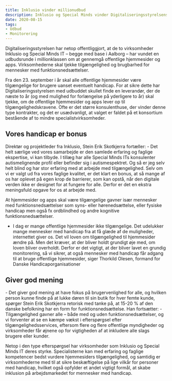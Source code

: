 ```yaml
---
title: Inklusio vinder millionudbud
description: Inklusio og Special Minds vinder Digitaliseringsstyrelsens udbud om monitorering af webtilgængelighed
date: 2020-08-15
tags:
- Udbud
- Monitorering
---
```

Digitaliseringsstyrelsen har netop offentliggjort, at de to virksomheder Inklusio og Special Minds IT – begge med base i Aalborg – har vundet en udbudsrunde i millionklassen om at gennemgå offentlige hjemmesider og apps. Virksomhederne skal tjekke tilgængelighed og brugbarhed for mennesker med funktionsnedsættelser.

Fra den 23. september i år skal alle offentlige hjemmesider være tilgængelige for brugere uanset eventuelt handicap. For at sikre dette har Digitaliseringsstyrelsen med udbuddet skullet finde en leverandør, der de næste to år (og med mulighed for forlængelse på yderligere to år) skal tjekke, om de offentlige hjemmesider og apps lever op til tilgængelighedskravene. Ofte er det større konsulenthuse, der vinder denne type kontrakter, og det er usædvanligt, at valget er faldet på et konsortium bestående af to mindre specialistvirksomheder.

<h2>Vores handicap er bonus</h2>
Direktør og projektleder fra Inklusio, Stein Erik Skotkjerra fortæller:
-	Det helt særlige ved vores samarbejde er den samlede erfaring og faglige ekspertise, vi kan tilbyde. I tillæg har alle Special Minds ITs konsulenter autismelignende profil eller befinder sig i autismespektret. Og så er jeg selv helt blind og har stor erfaring med at arbejde med tilgængelighed. Selv om vi er valgt ud fra vores faglige kvalitet, er det klart en bonus, at så mange af os har oplevet på egen krop de barrierer, som kan opstå, når den digitale verden ikke er designet for at fungere for alle. Derfor er det en ekstra meningsfuld opgave for os at arbejde med.

At hjemmesider og apps skal være tilgængelige gavner især mennesker med funktionsnedsættelser som syns- eller hørenedsættelse, eller fysiske handicap men også fx ordblindhed og andre kognitive funktionsnedsættelser.

-	I dag er mange offentlige hjemmesider ikke tilgængelige. Det udelukker mange mennesker med handicap fra at få glæde af de muligheder, internettet giver os. Det vil loven om tilgængelighed til hjemmesider ændre på. Men det kræver, at der bliver holdt grundigt øje med, om loven bliver overholdt. Derfor er det vigtigt, at der bliver lavet en grundig monitorering, så vi sikrer, at også mennesker med handicap får adgang til at bruge offentlige hjemmesider, siger Thorkild Olesen, formand for Danske Handicaporganisationer

<h2>Giver god mening</h2>
-	Det giver god mening at have fokus på brugervenlighed for alle, og hvilken person kunne finde på at lukke døren til sin butik for hver femte kunde, spørger Stein Erik Skotkjerra retorisk med tanke på, at 15-20 % af den danske befolkning har en form for funktionsnedsættelse. Han fortsætter:
-	Tilgængelighed gavner alle – både med og uden funktionsnedsættelser, og vi forventer at se en kæmpe vækst i efterspørgsel efter tilgængelighedsservices, eftersom flere og flere offentlige myndigheder og virksomheder får øjnene op for vigtigheden af at inkludere alle slags brugere eller kunder.

Netop i den type efterspørgsel har virksomheder som Inklusio og Special Minds IT deres styrke. Specialisterne kan med erfaring og faglige kompetencer bedst vurdere hjemmesiders tilgængelighed, og samtidig er virksomhederne med til at sikre beskæftigelse på lige vilkår for personer med handicap, hvilket også opfylder et andet vigtigt formål, at skabe inklusion på arbejdsmarkedet for mennesker med handicap.